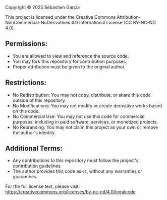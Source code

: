 Copyright © 2025 Sébastien Garcia

This project is licensed under the Creative Commons Attribution-NonCommercial-NoDerivatives 4.0 International License (CC BY-NC-ND 4.0).

## Permissions:
- You are allowed to view and reference the source code.
- You may fork this repository for contribution purposes.
- Proper attribution must be given to the original author.

## Restrictions:
- No Redistribution: You may not copy, distribute, or share this code outside of this repository.
- No Modifications: You may not modify or create derivative works based on this code.
- No Commercial Use: You may not use this code for commercial purposes, including in paid software, services, or monetized projects.
- No Rebranding: You may not claim this project as your own or remove the author's identity.

## Additional Terms:
- Any contributions to this repository must follow the project's contribution guidelines.
- The author provides this code as-is, without any warranties or guarantees.

For the full license text, please visit:  
https://creativecommons.org/licenses/by-nc-nd/4.0/legalcode